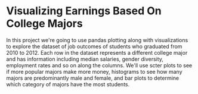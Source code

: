 # Visualizing Earnings Based On College Majors

In this project we're going to use pandas plotting along with visualizations to explore the dataset of job outcomes of students who graduated from 2010 to 2012. Each row in the dataset represents a different college major and has information including median salaries, gender diversity, employment rates and so on along the columns. We'll use scter plots to see if more popular majors make more money, histograms to see how many majors are predominantly male and female, and bar plots to determine which category of majors have the most students.
